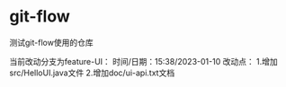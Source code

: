 # git-flow
测试git-flow使用的仓库

当前改动分支为feature-UI：
时间/日期：15:38/2023-01-10
改动点：
1.增加src/HelloUI.java文件
2.增加doc/ui-api.txt文档

